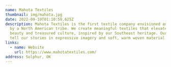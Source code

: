 ```yaml
---
name: Mahota Textiles
thumbnail: img/mahota.jpg
date: 2022-09-19T01:10:59.625Z
description: Mahota Textiles is the first textile company envisioned and owned
  by a North American tribe. We create meaningful textiles that elevate the
  beauty and treasured culture, inspired by our Southeast heritage. Our textiles
  tell our stories in expressive imagery and soft, warm woven material.
links:
  - name: Website
    url: https://www.mahotatextiles.com/
address: Sulphur, OK
---
```

